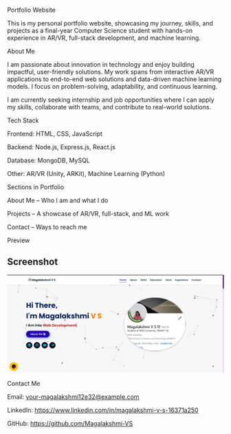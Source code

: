 Portfolio Website

This is my personal portfolio website, showcasing my journey, skills, and projects as a final-year Computer Science student with hands-on experience in AR/VR, full-stack development, and machine learning.

About Me

I am passionate about innovation in technology and enjoy building impactful, user-friendly solutions. My work spans from interactive AR/VR applications to end-to-end web solutions and data-driven machine learning models. I focus on problem-solving, adaptability, and continuous learning.

I am currently seeking internship and job opportunities where I can apply my skills, collaborate with teams, and contribute to real-world solutions.

Tech Stack

Frontend: HTML, CSS, JavaScript

Backend: Node.js, Express.js, React.js

Database: MongoDB, MySQL

Other: AR/VR (Unity, ARKit), Machine Learning (Python)

Sections in Portfolio

About Me – Who I am and what I do

Projects – A showcase of AR/VR, full-stack, and ML work

Contact – Ways to reach me

Preview

## Screenshot

![Screenshot](./screenshot.PNG)

Contact Me

Email: your-magalakshmi12e32@example.com

LinkedIn: https://www.linkedin.com/in/magalakshmi-v-s-16371a250

GitHub: https://github.com/Magalakshmi-VS
